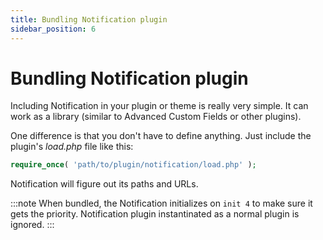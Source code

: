 ```yaml
---
title: Bundling Notification plugin
sidebar_position: 6
---
```


# Bundling Notification plugin

Including Notification in your plugin or theme is really very simple. It can work as a library (similar to Advanced Custom Fields or other plugins).

One difference is that you don't have to define anything. Just include the plugin's _load.php_ file like this:

```php
require_once( 'path/to/plugin/notification/load.php' );
```

Notification will figure out its paths and URLs.

:::note
When bundled, the Notification initializes on `init 4` to make sure it gets the priority. Notification plugin instantinated as a normal plugin is ignored.
:::